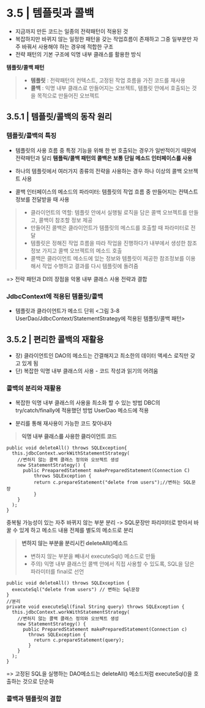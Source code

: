 # 3.5 | 템플릿과 콜백
* 지금까지 만든 코드는 일종의 전략패턴이 적용된 것
* 복잡하지만 바뀌지 않는 일정한 패턴을 갖는 작업흐름이 존재하고 그중 일부분만 자주 바꿔서 사용해야 하는 경우에 적합한 구조
* 전략 패턴의 기본 구조에 익명 내부 클래스를 활용한 방식

**템플릿/콜백 패턴**
> - **템플릿** : 전략패턴의 컨텍스트, 고정된 작업 흐름을 가진 코드를 재사용 
> - **콜백** : 익명 내부 클래스로 만들어지는 오브젝트, 템플릿 안에서 호출되는 것을 목적으로 만들어진 오브젝트

## 3.5.1 | 템플릿/콜백의 동작 원리

### 템플릿/콜백의 특징
* 템플릿의 사용 흐름 중 특정 기능을 위해 한 번 호출되는 경우가 일반적이기 때문에 전략패턴과 달리 **템플릭/콜백 패턴의 콜백은 보통 단일 메소드 인터페이스를 사용**
* 하나의 템플릿에서 여러가지 종류의 전략을 사용하는 경우 하나 이상의 콜백 오브젝트 사용

* 콜백 인터페이스의 메소드의 파라미터: 템플릿의 작업 흐름 중 만들어지는 컨텍스트 정보를 전달받을 때 사용

> * 클라이언트의 역할: 템플릿 안에서 실행될 로직을 담은 콜백 오브젝트를 만들고, 콜백이 참조할 정보 제공
> * 만들어진 콜백은 클라이언트가 템플릿의 메스드를 호출할 때 파라미터로 전달
> * 템플릿은 정해진 작업 흐름을 따라 작업을 진행하다가 내부에서 생성한 참조정보 가지고 콜백 오브젝트의 메소드 호출
> * 콜백은 클라이언트 메소드에 있는 정보와 템플릿이 제공한 참조정보를 이용해서 작업 수행하고 결과를 다시 템플릿에 돌려줌

=> 전략 패턴과 DI의 장점을 악묭 내부 클래스 사용 전략과 결합


### JdbcContext에 적용된 템플릿/콜백
* 템플릿과 클라이언트가 메소드 단위
<그림 3-8 UserDao/JdbcContext/StatementStrategy에 적용된 템플릿/콜백 패턴>

## 3.5.2 | 편리한 콜백의 재활용
- 장) 클라이언트인 DAO의 메소드는 간결해지고 최소한의 데이터 액세스 로직만 갖고 있게 됨
- 단) 복잡한 익명 내부 클래스의 사용 - 코드 작성과 읽기의 어려움

### 콜백의 분리와 재활용
* 복잡한 익명 내부 클래스의 사용을 최소화 할 수 있는 방법 
DBC의 try/catch/finally에 적용했던 방법 UserDao 메소드에 적용
- 분리를 통해 재사용이 가능한 코드 찾아내자

> **익명 내부 클래스를 사용한 클라이언트 코드**
```
public void deleteAll() throws SQLException{
  this.jdbcContext.workWithStatementStrategy(
    //변하지 않는 콜백 클래스 정의와 오브젝트 생성
    new StatementStrategy() {
      public PreaparedStatement makePreparedStatement(Connection C)
          throws SQLException {
          return c.prepareStatement("delete from users");//변하는 SQL문장
          }
    }
  );
}
```

중복될 가능성이 있는 자주 바뀌지 않는 부분 분리 -> SQL문장만 파리미터로 받아서 바꿀 수 있게 하고 메소드 내용 전체를 별도의 메소드로 분리
> **변하지 않는 부분을 분리시킨 deleteAll()메소드**
> * 변하지 않는 부분을 빼내서 executeSql() 메소드로 만듦
> * 주의) 익명 내부 클래스인 콜백 안에서 직접 사용할 수 있도록, SQL을 담은 파라미터를 final로 선언

```
public void deleteAll() throws SQLException {
  executeSql("delete from users") // 변하는 Sql문장
}
//분리
private void executeSql(final String query) throws SQLException {
  this.jdbcContext.workWithStatementStrategy(
    //변하지 않는 콜백 클래스 정의와 오브젝트 생성
    new StatementStrategy() {
      public PreparedStatement makePreparedStatement(Connection c)
        throws SQLException {
          return c.prepareStatement(query);
        }
    }
  );
}
```
=> 고정된 SQL을 실행하는 DAO메소드는 deleteAll() 메소드처럼 executeSql()을 호출하는 것으로 단순화

### 콜백과 템플릿의 결합




